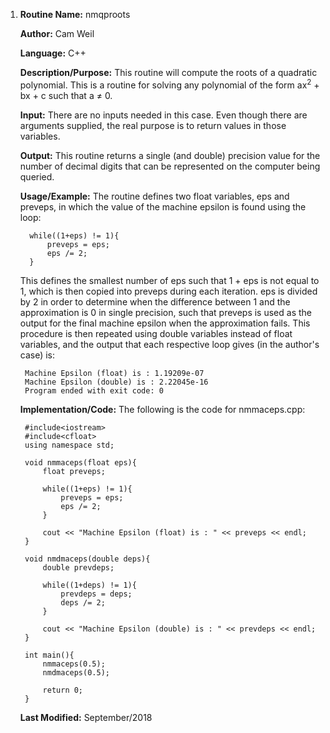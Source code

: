 1. **Routine Name:**           nmqproots

   **Author:** Cam Weil

   **Language:** C++

   **Description/Purpose:** This routine will compute the roots of a quadratic polynomial. This is a routine for solving any polynomial of the form ax<sup>2</sup> + bx + c such that a ≠ 0.

   **Input:** There are no inputs needed in this case. Even though there are arguments supplied, the real purpose is to return values in those variables.

   **Output:** This routine returns a single (and double) precision value for the number of decimal digits that can be represented on the computer being queried.

   **Usage/Example:** The routine defines two float variables, eps and preveps, in which the value of the machine epsilon is found using the loop: 

         while((1+eps) != 1){
             preveps = eps;
             eps /= 2;
         }
            
   This defines the smallest number of eps such that 1 + eps is not equal to 1, which is then copied into preveps during each iteration. eps is divided by 2 in order to determine when the difference between 1 and the approximation is 0 in single precision, such that preveps is used as the output for the final machine epsilon when the approximation fails. This procedure is then repeated using double variables instead of float variables, and the output that each respective loop gives (in the author's case) is:

        Machine Epsilon (float) is : 1.19209e-07
        Machine Epsilon (double) is : 2.22045e-16
        Program ended with exit code: 0

   **Implementation/Code:** The following is the code for nmmaceps.cpp:

        #include<iostream>
        #include<cfloat>
        using namespace std;

        void nmmaceps(float eps){
            float preveps;
    
            while((1+eps) != 1){
                preveps = eps;
                eps /= 2;
            }
    
            cout << "Machine Epsilon (float) is : " << preveps << endl;
        }

        void nmdmaceps(double deps){
            double prevdeps;
    
            while((1+deps) != 1){
                prevdeps = deps;
                deps /= 2;
            }
    
            cout << "Machine Epsilon (double) is : " << prevdeps << endl;
        }

        int main(){
            nmmaceps(0.5);
            nmdmaceps(0.5);
    
            return 0;
        }

        
   **Last Modified:** September/2018
